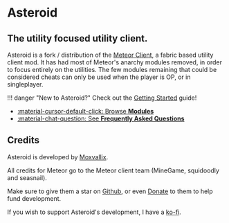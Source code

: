 # Asteroid
## The utility focused utility client.

Asteroid is a fork / distribution of the [Meteor Client](https://meteorclient.com/), a fabric based utility client mod. It has had most of Meteor's anarchy modules removed, in order to focus entirely on the utilities. The few modules remaining that could be considered cheats can only be used when the player is OP, or in singleplayer.

!!! danger "New to Asteroid?"
    Check out the [Getting Started](getting-started.md) guide!

<div class="grid cards" markdown>

- [:material-cursor-default-click: Browse __Modules__](modules/index.md)
- [:material-chat-question: See __Frequently Asked Questions__](faq.md)

</div>

## Credits
Asteroid is developed by [Moxvallix](https://moxvallix.com).

All credits for Meteor go to the Meteor client team (MineGame, squidoodly and seasnail).

Make sure to give them a star on [Github](https://github.com/MeteorDevelopment/meteor-client), or even [Donate](https://meteorclient.com/donate) to them to help fund development.

If you wish to support Asteroid's development, I have a [ko-fi](https://ko-fi.com/moxvallix).
